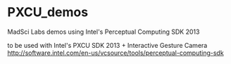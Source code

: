 PXCU_demos
==========

MadSci Labs demos using Intel's Perceptual Computing SDK 2013

to be used with Intel's PXCU SDK 2013 +  Interactive Gesture Camera
http://software.intel.com/en-us/vcsource/tools/perceptual-computing-sdk
